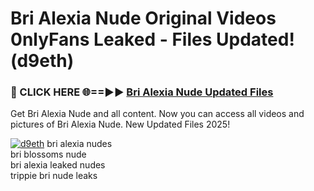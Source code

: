 # Bri Alexia Nude Original Videos 0nlyFans Leaked - Files Updated! (d9eth)

<h3>🔴 CLICK HERE 🌐==►► <a href="https://tinyurl.com/4mcuefdz" rel="nofollow">Bri Alexia Nude Updated Files</a></h3>

Get Bri Alexia Nude and all content. Now you can access all videos and pictures of Bri Alexia Nude. New Updated Files 2025!

[![d9eth](https://i.imgur.com/StAQSOY.gif)](https://tinyurl.com/4mcuefdz)
bri alexia nudes<br>
bri blossoms nude<br>
bri alexia leaked nudes<br>
trippie bri nude leaks